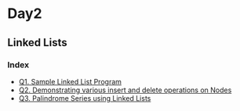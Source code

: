 # Day2

## Linked Lists

### Index

- [Q1. Sample Linked List Program](Ll.java)
- [Q2.  Demonstrating various insert and delete operations on Nodes](Ll1.java)
- [Q3. Palindrome Series using Linked Lists](Ll3.java)